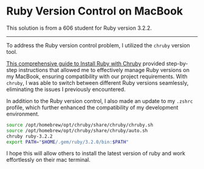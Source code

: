 # Ruby Version Control on MacBook

This solution is from a 606 student for Ruby version 3.2.2.

---

To address the Ruby version control problem, I utilized the `chruby` version tool.

[This comprehensive guide to Install Ruby with Chruby](https://mac.install.guide/ruby/12.html) provided step-by-step instructions that allowed me to effectively manage Ruby versions on my MacBook, ensuring compatibility with our project requirements.
With `chruby`, I was able to switch between different Ruby versions seamlessly, eliminating the issues I previously encountered.

In addition to the Ruby version control, I also made an update to my `.zshrc` profile, which further enhanced the compatibility of my development environment.

```sh
source /opt/homebrew/opt/chruby/share/chruby/chruby.sh
source /opt/homebrew/opt/chruby/share/chruby/auto.sh
chruby ruby-3.2.2
export PATH="$HOME/.gem/ruby/3.2.0/bin:$PATH"
```

I hope this will allow others to install the latest version of ruby and work effortlessly on their mac terminal.
